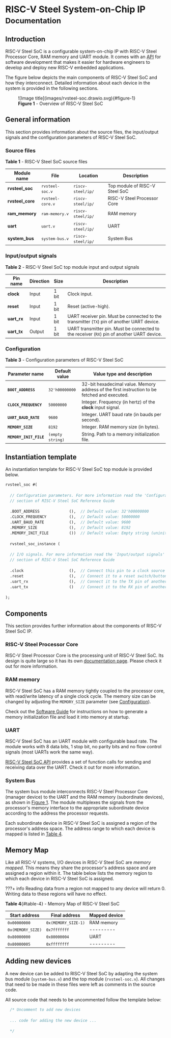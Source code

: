 # RISC-V Steel System-on-Chip IP</br><small>Documentation</small>

## Introduction

RISC-V Steel SoC is a configurable system-on-chip IP with RISC-V Steel Processor Core, RAM memory and UART module. It comes with an [API](software-guide.md#programming-api) for software development that makes it easier for hardware engineers to develop and deploy new RISC-V embedded applications.

The figure below depicts the main components of RISC-V Steel SoC and how they interconnect. Detailed information about each device in the system is provided in the following sections.

<figure markdown>
  ![Image title](images/rvsteel-soc.drawio.svg){#figure-1}
  <figcaption><strong>Figure 1</strong> - Overview of RISC-V Steel SoC</figcaption>
</figure>

## General information

This section provides information about the source files, the input/output signals and the configuration parameters of RISC-V Steel SoC.

### Source files

**Table 1** - RISC-V Steel SoC source files

| Module name      | File                 | Location                |  Description                    |
| ---------------- | -------------------- | ----------------------- |------------------------------ |
| **rvsteel_soc**  | `rvsteel-soc.v`      | `riscv-steel/ip/` | Top module of RISC-V Steel SoC |
| **rvsteel_core** | `rvsteel-core.v`     | `riscv-steel/ip/` | RISC-V Steel Processor Core              |
| **ram_memory**   | `ram-memory.v`       | `riscv-steel/ip/` | RAM memory                     |
| **uart**         | `uart.v`             | `riscv-steel/ip/` | UART                           |
| **system_bus**   | `system-bus.v`       | `riscv-steel/ip/` | System Bus                     |

### Input/output signals

**Table 2** - RISC-V Steel SoC top module input and output signals

| Pin name       | Direction | Size  | Description          |
| -------------- | --------- | ----- | -------------------- |
| **clock**      | Input     | 1 bit | Clock input.         |
| **reset**      | Input     | 1 bit | Reset (active-high). |
| **uart_rx**    | Input     | 1 bit | UART receiver pin. Must be connected to the transmitter (`TX`) pin of another UART device. |
| **uart_tx**    | Output    | 1 bit | UART transmitter pin. Must be connected to the receiver (`RX`) pin of another UART device. |

### Configuration

**Table 3** - Configuration parameters of RISC-V Steel SoC

| Parameter name         | Default value    | Value type and description                                                                    |
| ---------------------- | ---------------- | --------------------------------------------------------------------------------------------- |
| **`BOOT_ADDRESS`**     | `32'h00000000`   | 32-bit hexadecimal value. Memory address of the first instruction to be fetched and executed. |
| **`CLOCK_FREQUENCY`**  | `50000000`       | Integer. Frequency (in hertz) of the **clock** input signal.                                  |
| **`UART_BAUD_RATE`**   | `9600`           | Integer. UART baud rate (in bauds per second).                                                |
| **`MEMORY_SIZE`**      | `8192`           | Integer. RAM memory size (in bytes).                                             |
| **`MEMORY_INIT_FILE`** | `(empty string)` | String. Path to a memory initialization file.                                                 |

## Instantiation template

An instantiation template for RISC-V Steel SoC top module is provided below.

``` systemverilog
rvsteel_soc #(

  // Configuration parameters. For more information read the 'Configuration'
  // section of RISC-V Steel SoC Reference Guide

  .BOOT_ADDRESS             (),  // Default value: 32'h00000000
  .CLOCK_FREQUENCY          (),  // Default value: 50000000
  .UART_BAUD_RATE           (),  // Default value: 9600
  .MEMORY_SIZE              (),  // Default value: 8192
  .MEMORY_INIT_FILE         ())  // Default value: Empty string (uninitialized)

  rvsteel_soc_instance (

  // I/O signals. For more information read the 'Input/output signals'
  // section of RISC-V Steel SoC Reference Guide

  .clock                    (),  // Connect this pin to a clock source
  .reset                    (),  // Connect it to a reset switch/button. Reset is active-high.
  .uart_rx                  (),  // Connect it to the TX pin of another UART device
  .uart_tx                  ()   // Connect it to the RX pin of another UART device

);
```

## Components

This section provides further information about the components of RISC-V Steel SoC IP.

### RISC-V Steel Processor Core

RISC-V Steel Processor Core is the processing unit of RISC-V Steel SoC. Its design is quite large so it has its own [documentation page](core.md). Please check it out for more information.

### RAM memory

RISC-V Steel SoC has a RAM memory tightly coupled to the processor core, with read/write latency of a single clock cycle. The memory size can be changed by adjusting the `MEMORY_SIZE` parameter (see [Configuration](#configuration)). 

Check out the [Software Guide](software-guide.md) for instructions on how to generate a memory initialization file and load it into memory at startup.

### UART

RISC-V Steel SoC has an UART module with configurable baud rate. The module works with 8 data bits, 1 stop bit, no parity bits and no flow control signals (most UARTs work the same way).

[RISC-V Steel SoC API](software-guide.md#programming-api) provides a set of function calls for sending and receiving data over the UART. Check it out for more information.

### System Bus

The system bus module interconnects RISC-V Steel Processor Core (manager device) to the UART and the RAM memory (subordinate devices), as shown in [Figure 1](#figure-1). The module multiplexes the signals from the processor's memory interface to the appropriate subordinate device according to the address the processor requests.

Each subordinate device in RISC-V Steel SoC is assigned a region of the processor's address space. The address range to which each device is mapped is listed in [Table 4](#table-4).

## Memory Map

Like all RISC-V systems, I/O devices in RISC-V Steel SoC are *memory mapped*. This means they share the processor's address space and are assigned a region within it. The table below lists the memory region to which each device in RISC-V Steel SoC is assigned.

???+ info
    Reading data from a region not mapped to any device will return 0. Writing data to these regions will have no effect.

**Table 4**{#table-4} - Memory Map of RISC-V Steel SoC

| Start address     | Final address       | Mapped device              |
| ----------------- | ------------------- | -------------------------- |
| `0x00000000`      | `0x(MEMORY_SIZE-1)` | RAM memory                 |
| `0x(MEMORY_SIZE)` | `0x7fffffff`        | ---------                  |
| `0x80000000`      | `0x80000004`        | UART                       |
| `0x80000005`      | `0xffffffff`        | ---------                  |

## Adding new devices

A new device can be added to RISC-V Steel SoC by adapting the system bus module (`system-bus.v`) and the top module (`rvsteel-soc.v`). All changes that need to be made in these files were left as comments in the source code.

All source code that needs to be uncommented follow the template below:

``` systemverilog
  /* Uncomment to add new devices

  ... code for adding the new device ...

  */
```

</br>
</br>